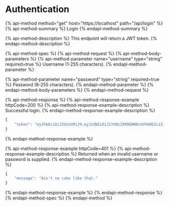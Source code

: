 # Authentication

{% api-method method="get" host="https://localhost" path="/api/login" %}
{% api-method-summary %}
Login
{% endapi-method-summary %}

{% api-method-description %}
This endpoint will return a JWT token.
{% endapi-method-description %}

{% api-method-spec %}
{% api-method-request %}
{% api-method-body-parameters %}
{% api-method-parameter name="username" type="string" required=true %}
Username \(1-255 characters\).
{% endapi-method-parameter %}

{% api-method-parameter name="password" type="string" required=true %}
Password \(8-255 characters\).
{% endapi-method-parameter %}
{% endapi-method-body-parameters %}
{% endapi-method-request %}

{% api-method-response %}
{% api-method-response-example httpCode=200 %}
{% api-method-response-example-description %}
Successful login.
{% endapi-method-response-example-description %}

```javascript
{
    "token": "eyJhbGciOiJIUzUxMiJ9.eyJzdWIiOiJiYXNzZXR0QHN0cmVhbW52ci5jb20iLCJleHAiOjE1NTk3MTEwMzd9.0UrGZwAfYg6Q7qs3JnCAnopSCwFnWwasdfasdfasdf4N09XvR6YBV5KEfkW95iv3MC0I_tZRPAbGDy0j88_AluymQ"
}
```
{% endapi-method-response-example %}

{% api-method-response-example httpCode=401 %}
{% api-method-response-example-description %}
Returned when an invalid username or password is supplied.
{% endapi-method-response-example-description %}

```javascript
{
    "message": "Ain't no cake like that."
}    
```
{% endapi-method-response-example %}
{% endapi-method-response %}
{% endapi-method-spec %}
{% endapi-method %}



